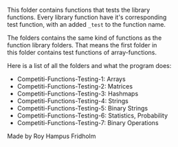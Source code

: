 
This folder  contains  functions  that  tests  the  library  
functions. Every library function  have  it's corresponding  
test function, with an added `_test` to the function  name.

The folders contains the same  kind  of  functions  as  the  
function library folders. That means the  first  folder  in  
this folder contains test functions of array-functions.

Here is a list of all the folders and what the program does:

* Competiti-Functions-Testing-1: Arrays
* Competiti-Functions-Testing-2: Matrices
* Competiti-Functions-Testing-3: Hashmaps
* Competiti-Functions-Testing-4: Strings
* Competiti-Functions-Testing-5: Binary Strings
* Competiti-Functions-Testing-6: Statistics, Probability
* Competiti-Functions-Testing-7: Binary Operations

Made by Roy Hampus Fridholm
